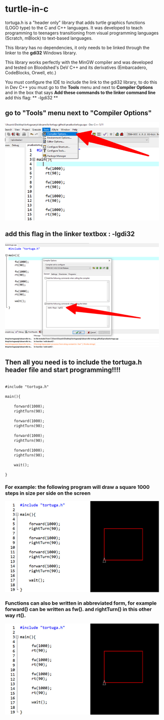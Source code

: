 # turtle-in-c
tortuga.h is a "header only" library that adds turtle graphics functions (LOGO type) to the C and C++ languages. It was developed to teach programming to teenagers transitioning from visual programming languages ​​(Scratch, mBlock) to text-based languages.

This library has no dependencies, it only needs to be linked through the linker to the **gdi32** Windows library.

This library works perfectly with the MinGW compiler and was developed and tested on Bloodshed's DeV C++ and its derivatives (Embarcadero, CodeBlocks, Orwell, etc.)

You must configure the IDE to include the link to the gdi32 library, to do this in Dev C++ you must go to the **Tools** menu and next to **Compiler Options** and in the box that says **Add these commands to the linker command line** add this flag: ** -lgdi32 **

## go to "Tools" menu next to "Compiler Options"
![square1](https://github.com/moglione/turtle-in-c/blob/main/images/menu.png)

## add this flag in the linker textbox : -lgdi32
![square1](https://github.com/moglione/turtle-in-c/blob/main/images/compiler_options.png)


## Then all you need is to include the tortuga.h header file and start programming!!!!

```

#include "tortuga.h"

main(){
   
    forward(1000);
    rightTurn(90);
    
    forward(1000);
    rightTurn(90);
    
    forward(1000);
    rightTurn(90);
    
    forward(1000);
    rightTurn(90);
            	
    wait();
	
}

```


### For example: the following program will draw a square 1000 steps in size per side on the screen

![square1](https://github.com/moglione/turtle-in-c/blob/main/images/square1.jpg)


### Functions can also be written in abbreviated form, for example **forward()** can be written as **fw()**. and **rightTurn()** in this other way **rt()**.

![square2](https://github.com/moglione/turtle-in-c/blob/main/images/square2.jpg)

